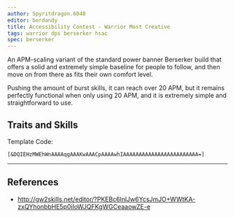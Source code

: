 ```yaml
---
author: Spyritdragon.6048
editor: berdandy
title: Accessibility Contest - Warrior Most Creative
tags: warrior dps berserker hsac
spec: berserker
---
```


An APM-scaling variant of the standard power banner Berserker build that offers a solid and extremely simple baseline for people to follow, and then move on from there as fits their own comfort level.

Pushing the amount of burst skills, it can reach over 20 APM, but it remains perfectly functional when only using 20 APM, and it is extremely simple and straightforward to use. 

## Traits and Skills

Template Code:

`[&DQIEHzMWEhWnAAAAqgAAAKwAAACpAAAAwhIAAAAAAAAAAAAAAAAAAAAAAAA=]`

---

<div
  data-armory-embed='skills'
  data-armory-ids='14401,14405,14407,14404,30343'
>
</div>
<div
  data-armory-embed='specializations'
  data-armory-ids='4,51,18'
  data-armory-4-traits='1444,1449,1437'
  data-armory-51-traits='1413,1484,1369'
  data-armory-18-traits='2049,2011,1928'
>
</div>
<script async src='https://unpkg.com/armory-embeds@^0.x.x/armory-embeds.js'></script>



## References

- http://gw2skills.net/editor/?PKEBc6lnlJw6YcsJmJO+WWtKA-zxQYhonbbHE5p0iIoWJQFKgWGCeaaowZE-e
